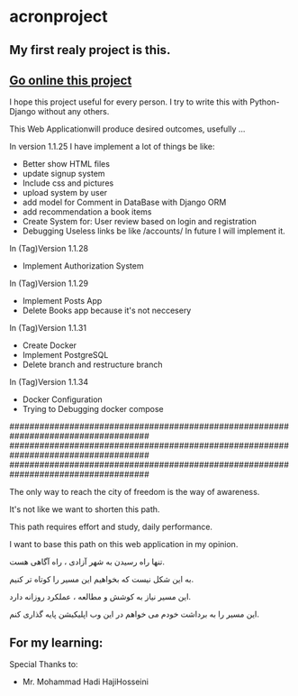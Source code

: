 # acronproject

## My first realy project is this.

## [Go online this project](https://acronproject.com/)

I hope this project useful for every person. I try to write this with Python-Django without any others. 

This Web Applicationwill produce desired outcomes, usefully ...


In version 1.1.25 I have implement a lot of things be like:
- Better show HTML files
- update signup system
- Include css and pictures
- upload system by user
- add model for Comment in DataBase with Django ORM
- add recommendation a book items
- Create System for: User review based on login and registration
- Debugging Useless links be like /accounts/ 
    In future I will implement it.


In (Tag)Version 1.1.28
- Implement Authorization System


In (Tag)Version 1.1.29
- Implement Posts App
- Delete Books app because it's not neccesery


In (Tag)Version 1.1.31
- Create Docker
- Implement PostgreSQL
- Delete branch and restructure branch


In (Tag)Version 1.1.34
- Docker Configuration 
- Trying to Debugging docker compose

####################################################################################
####################################################################################
####################################################################################

The only way to reach the city of freedom is the way of awareness.

It's not like we want to shorten this path.

This path requires effort and study, daily performance.

I want to base this path on this web application in my opinion.

تنها راه رسیدن به شهر آزادی ، راه آگاهی هست. 

به این شکل نیست که بخواهیم این مسیر را کوتاه تر کنیم.

این مسیر نیاز به کوشش و مطالعه ، عملکرد روزانه دارد.

این مسیر را به برداشت خودم می خواهم در این وب اپلیکیشن پایه گذاری کنم.


## For my learning:

Special Thanks to:
- Mr. Mohammad Hadi HajiHosseini

